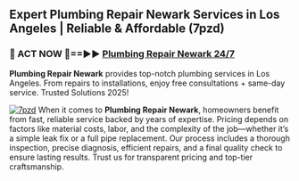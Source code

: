 ## Expert Plumbing Repair Newark Services in Los Angeles | Reliable & Affordable (7pzd)  

<h3>🚿 ACT NOW 🌟==►► <a href="https://tinyurl.com/2ne6vx2x" rel="nofollow">Plumbing Repair Newark 24/7</a></h3>

**Plumbing Repair Newark** provides top-notch plumbing services in Los Angeles. From repairs to installations, enjoy free consultations + same-day service. Trusted Solutions 2025!

[![7pzd](https://i.imgur.com/4PFF4AK.jpeg)](https://tinyurl.com/2ne6vx2x)
When it comes to **Plumbing Repair Newark**, homeowners benefit from fast, reliable service backed by years of expertise. Pricing depends on factors like material costs, labor, and the complexity of the job—whether it’s a simple leak fix or a full pipe replacement. Our process includes a thorough inspection, precise diagnosis, efficient repairs, and a final quality check to ensure lasting results. Trust us for transparent pricing and top-tier craftsmanship.